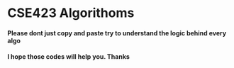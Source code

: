 # CSE423 Algorithoms 
#### Please dont just copy and paste try to understand the logic behind every algo
#### I hope those codes will help you. Thanks

